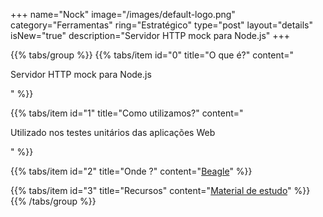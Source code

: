 +++
name="Nock"
image="/images/default-logo.png"
category="Ferramentas"
ring="Estratégico"
type="post"
layout="details"
isNew="true"
description="Servidor HTTP mock para Node.js"
+++

{{% tabs/group %}}
  {{% tabs/item id="0" title="O que é?" content="<p>Servidor HTTP mock para Node.js</p>" %}}
  
  {{% tabs/item id="1" title="Como utilizamos?" content="<p>Utilizado nos testes unitários das aplicações Web</p>" %}}
  
  {{% tabs/item id="2" title="Onde ?" content="<a href='https://usebeagle.io/' target='_blank'>Beagle</a>" %}}

  {{% tabs/item id="3" title="Recursos" content="<a href='https://github.com/nock/nock#readme' target='_blank'>Material de estudo</a>" %}}
{{% /tabs/group %}}